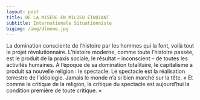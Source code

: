 ```yaml
---
layout: post
title: DE LA MISÈRE EN MILIEU ÉTUDIANT
subtitle: Internationale Situationniste
bigimg: /img/dlmeme.jpg
---
```


La domination consciente de l’histoire par les hommes qui la font, voilà tout le projet révolutionnaire. L’histoire moderne, comme toute l’histoire passée, est le produit de la praxis sociale, le résultat – inconscient – de toutes les activités humaines. À l’époque de sa domination totalitaire, le capitalisme a produit sa nouvelle religion : le spectacle. Le spectacle est la réalisation terrestre de l’idéologie. Jamais le monde n’a si bien marché sur la tête. « Et comme la critique de la religion, la critique du spectacle est aujourd’hui la condition première de toute critique. »
